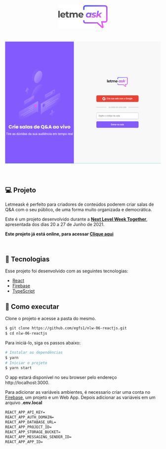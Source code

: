 <p align="center">
    <a href="https://nlw-together-reactjs-36cd2.web.app"><img alt="Letmeask" src=".github/logo.svg" width="160px"></a>
</p>

<h1 align="center">
    <img alt="Letmeask" src=".github/cover.jpg">
</h1>

<br>

## 💻 Projeto

Letmeask é perfeito para criadores de conteúdos poderem criar salas de Q&A com o seu público, de uma forma muito organizada e democrática.

Este é um projeto desenvolvido durante a **[Next Level Week Together](https://nextlevelweek.com/)**, apresentada dos dias 20 a 27 de Junho de 2021.

**Este projeto já está online, para acessar <a href="https://nlw-together-reactjs-36cd2.web.app">Clique aqui</a>**

<br>

## 🧪 Tecnologias

Esse projeto foi desenvolvido com as seguintes tecnologias:

- [React](https://reactjs.org)
- [Firebase](https://firebase.google.com/)
- [TypeScript](https://www.typescriptlang.org/)

## 🚀 Como executar

Clone o projeto e acesse a pasta do mesmo.

```bash
$ git clone https://github.com/egfs1/nlw-06-reactjs.git
$ cd nlw-06-reactjs
```

Para iniciá-lo, siga os passos abaixo:
```bash
# Instalar as dependências
$ yarn
# Iniciar o projeto
$ yarn start
```
O app estará disponível no seu browser pelo endereço http://localhost:3000.

Para adicionar as variáveis ambientes, é necessario criar uma conta no [Firebase](https://firebase.google.com/), um projeto e um Web App. Depois adicionar as variáveis em um arquivo **.env.local**

```
REACT_APP_API_KEY=
REACT_APP_AUTH_DOMAIN=
REACT_APP_DATABASE_URL=
REACT_APP_PROJECT_ID=
REACT_APP_STORAGE_BUCKET=
REACT_APP_MESSAGING_SENDER_ID=
REACT_APP_APP_ID=
```